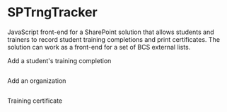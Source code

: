 # SPTrngTracker
JavaScript front-end for a SharePoint solution that allows students and trainers to record student training completions and print certificates. The solution can work as a front-end for a set of BCS external lists. 

Add a student's training completion

<p><img href="https://github.com/BeckyLash/SPTrngTracker/blob/master/img/registerstudent.PNG"></p>

Add an organization

<p><img href="https://github.com/BeckyLash/SPTrngTracker/blob/master/img/registerstudent.PNG"></p>

Training certificate

<p><img href="https://github.com/BeckyLash/SPTrngTracker/blob/master/img/registerstudent.PNG"></p>
